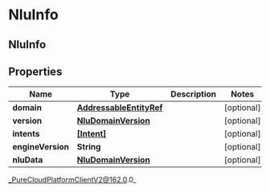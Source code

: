 # NluInfo

## NluInfo

## Properties

|Name | Type | Description | Notes|
|------------ | ------------- | ------------- | -------------|
| **domain** | [**AddressableEntityRef**](AddressableEntityRef) |  | [optional] |
| **version** | [**NluDomainVersion**](NluDomainVersion) |  | [optional] |
| **intents** | [**[Intent]**](Intent) |  | [optional] |
| **engineVersion** | **String** |  | [optional] |
| **nluData** | [**NluDomainVersion**](NluDomainVersion) |  | [optional] |



_PureCloudPlatformClientV2@162.0.0_
